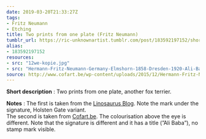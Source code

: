 ```yaml
---
date: 2019-03-20T21:33:27Z
tags:
- Fritz Neumann
- Etching
title: Two prints from one plate (Fritz Neumann)
tumblr_url: https://ric-unknownartist.tumblr.com/post/183592197152/short-description-two-prints-from-one-plate
alias:
- 183592197152
resources:
- src: "12we-kopie.jpg"
- src: "Hermann-Fritz-Neumann-Germany-Elmshorn-1858-Dresden-1920-Ali-Baba-Wirehaired-Fox-Terrier.jpg"
source: http://www.cofart.be/wp-content/uploads/2015/12/Hermann-Fritz-Neumann-Germany-Elmshorn-1858-Dresden-1920-Ali-Baba-Wirehaired-Fox-Terrier.jpg
---
```


**Short description** : Two prints from one plate, another fox terrier.

**Notes** : The first is taken from the [Linosaurus Blog](http://gerrie-thefriendlyghost.blogspot.com/2016/04/margarete-donath-quest-for-forgotten_15.html). Note the mark under the signature, Holsten Gate variant.  
The second is taken from [Cofart.be](http://www.cofart.be/wp-content/uploads/2015/12/Hermann-Fritz-Neumann-Germany-Elmshorn-1858-Dresden-1920-Ali-Baba-Wirehaired-Fox-Terrier.jpg). The colourisation above the eye is different. Note that the signature is different and it has a title (”Ali Baba”), no stamp mark visible.
